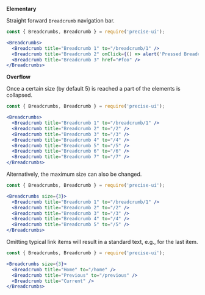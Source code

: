 **Elementary**

Straight forward `Breadcrumb` navigation bar.

```jsx
const { Breadcrumbs, Breadcrumb } = require('precise-ui');

<Breadcrumbs>
  <Breadcrumb title="Breadcrumb 1" to="/breadcrumb/1" />
  <Breadcrumb title="Breadcrumb 2" onClick={() => alert('Pressed Breadcrumb 2')} />
  <Breadcrumb title="Breadcrumb 3" href="#foo" />
</Breadcrumbs>
```

**Overflow**

Once a certain size (by default 5) is reached a part of the elements is collapsed.

```jsx
const { Breadcrumbs, Breadcrumb } = require('precise-ui');

<Breadcrumbs>
  <Breadcrumb title="Breadcrumb 1" to="/breadcrumb/1" />
  <Breadcrumb title="Breadcrumb 2" to="/2" />
  <Breadcrumb title="Breadcrumb 3" to="/3" />
  <Breadcrumb title="Breadcrumb 4" to="/4" />
  <Breadcrumb title="Breadcrumb 5" to="/5" />
  <Breadcrumb title="Breadcrumb 6" to="/6" />
  <Breadcrumb title="Breadcrumb 7" to="/7" />
</Breadcrumbs>
```

Alternatively, the maximum size can also be changed.

```jsx
const { Breadcrumbs, Breadcrumb } = require('precise-ui');

<Breadcrumbs size={3}>
  <Breadcrumb title="Breadcrumb 1" to="/breadcrumb/1" />
  <Breadcrumb title="Breadcrumb 2" to="/2" />
  <Breadcrumb title="Breadcrumb 3" to="/3" />
  <Breadcrumb title="Breadcrumb 4" to="/4" />
  <Breadcrumb title="Breadcrumb 5" to="/5" />
</Breadcrumbs>
```

Omitting typical link items will result in a standard text, e.g., for the last item.

```jsx
const { Breadcrumbs, Breadcrumb } = require('precise-ui');

<Breadcrumbs size={3}>
  <Breadcrumb title="Home" to="/home" />
  <Breadcrumb title="Previous" to="/previous" />
  <Breadcrumb title="Current" />
</Breadcrumbs>
```

